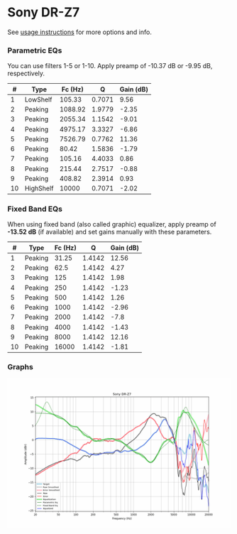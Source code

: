 # Sony DR-Z7
See [usage instructions](https://github.com/jaakkopasanen/AutoEq#usage) for more options and info.

### Parametric EQs
You can use filters 1-5 or 1-10. Apply preamp of -10.37 dB or -9.95 dB, respectively.

|   # | Type      |   Fc (Hz) |      Q |   Gain (dB) |
|-----|-----------|-----------|--------|-------------|
|   1 | LowShelf  |    105.33 | 0.7071 |        9.56 |
|   2 | Peaking   |   1088.92 | 1.9779 |       -2.35 |
|   3 | Peaking   |   2055.34 | 1.1542 |       -9.01 |
|   4 | Peaking   |   4975.17 | 3.3327 |       -6.86 |
|   5 | Peaking   |   7526.79 | 0.7762 |       11.36 |
|   6 | Peaking   |     80.42 | 1.5836 |       -1.79 |
|   7 | Peaking   |    105.16 | 4.4033 |        0.86 |
|   8 | Peaking   |    215.44 | 2.7517 |       -0.88 |
|   9 | Peaking   |    408.82 | 2.3914 |        0.93 |
|  10 | HighShelf |  10000    | 0.7071 |       -2.02 |

### Fixed Band EQs
When using fixed band (also called graphic) equalizer, apply preamp of **-13.52 dB** (if available) and set gains manually with these parameters.

|   # | Type    |   Fc (Hz) |      Q |   Gain (dB) |
|-----|---------|-----------|--------|-------------|
|   1 | Peaking |     31.25 | 1.4142 |       12.56 |
|   2 | Peaking |     62.5  | 1.4142 |        4.27 |
|   3 | Peaking |    125    | 1.4142 |        1.98 |
|   4 | Peaking |    250    | 1.4142 |       -1.23 |
|   5 | Peaking |    500    | 1.4142 |        1.26 |
|   6 | Peaking |   1000    | 1.4142 |       -2.96 |
|   7 | Peaking |   2000    | 1.4142 |       -7.8  |
|   8 | Peaking |   4000    | 1.4142 |       -1.43 |
|   9 | Peaking |   8000    | 1.4142 |       12.16 |
|  10 | Peaking |  16000    | 1.4142 |       -1.81 |

### Graphs
![](./Sony%20DR-Z7.png)
